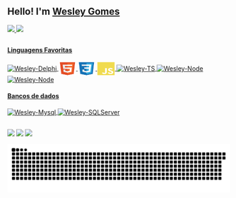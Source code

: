 ## Hello! I'm <a href="https://www.wesleygomes.com.br" target="_blank">Wesley Gomes</a>
 <div>
  <a href="https://github.com/wesleygsilva">
  <img height="180em" src="https://github-readme-stats.vercel.app/api?username=wesleygsilva&show_icons=true&theme=github_dark&include_all_commits=true&count_private=true&hide=prs&locale=en"/>
   
  <img height="180em" src="https://github-readme-stats.vercel.app/api/top-langs/?username=wesleygsilva&layout=compact&langs_count=10&theme=github_dark&card_width=230&custom_title='Most Used Languages'&count_private=true"/>

</div>
 
 ##
 <h4> Linguagens Favoritas </h4> 
  <div style="display: inline_block">
  <img align="center" alt="Wesley-Delphi" height="40" width="40" src="https://img.icons8.com/officel/40/000000/delphi-ide.png" style="text-decoration: none">
  <img align="center" alt="Wesley-HTML" height="30" width="40" src="https://raw.githubusercontent.com/devicons/devicon/master/icons/html5/html5-original.svg">
  <img align="center" alt="Wesley-CSS" height="30" width="40" src="https://raw.githubusercontent.com/devicons/devicon/master/icons/css3/css3-original.svg">
  <img align="center" alt="Wesley-JS" height="30" width="40" src="https://raw.githubusercontent.com/devicons/devicon/master/icons/javascript/javascript-plain.svg">
  <img align="center" alt="Wesley-TS" height="30" width="40" src="https://cdn.jsdelivr.net/gh/devicons/devicon/icons/typescript/typescript-original.svg" />
  <img align="center" alt="Wesley-Node" height="30" width="40" src="https://cdn.jsdelivr.net/gh/devicons/devicon/icons/nodejs/nodejs-original.svg" />
  <img align="center" alt="Wesley-Node" height="30" width="40" src="https://cdn.jsdelivr.net/gh/devicons/devicon/icons/react/react-original.svg" />
 
 
 <h4> Bancos de dados </h4>
  <img align="center" alt="Wesley-Mysql" height="40" width="40" src="https://img.icons8.com/color/40/000000/mysql-logo.png">
  <img align="center" alt="Wesley-SQLServer" height="40" width="40" src="https://img.icons8.com/color/40/000000/microsoft-sql-server.png">
</div>
  
  ##
 
<div> 
  <a href="https://www.facebook.com/weesleygomes" target="_blank"><img src="https://img.shields.io/badge/FACEBOOK-FF0000?style=for-the-badge&logo=facebook&logoColor=white" target="_blank"></a>
  <a href="https://www.instagram.com/_gomes.wesley/" target="_blank"><img src="https://img.shields.io/badge/-Instagram-%23E4405F?style=for-the-badge&logo=instagram&logoColor=white" target="_blank"></a>
  <a href="https://www.linkedin.com/in/wesley-gomes-69175411b/" target="_blank"><img src="https://img.shields.io/badge/-LinkedIn-%230077B5?style=for-the-badge&logo=linkedin&logoColor=white" target="_blank"></a> 
 
  ![Snake animation](https://github.com/wesleygsilva/wesleygsilva/blob/output/github-contribution-grid-snake.svg)
 
</div>

